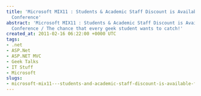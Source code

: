 ```yaml
---
title: 'Microsoft MIX11 : Students & Academic Staff Discount is Available For the
  Conference'
abstract: 'Microsoft MIX11 : Students & Academic Staff Discount is Available For the
  Conference / The chance that every geek student wants to catch!'
created_at: 2011-02-16 06:22:00 +0000 UTC
tags:
- .net
- ASP.Net
- ASP.NET MVC
- Geek Talks
- IT Stuff
- Microsoft
slugs:
- microsoft-mix11---students-and-academic-staff-discount-is-available-for-the-conference
---
```

